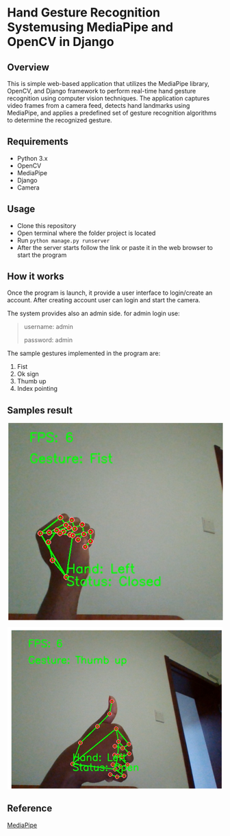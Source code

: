 # Hand Gesture Recognition System**using MediaPipe and OpenCV in Django**

## Overview

This is simple web-based application that utilizes the MediaPipe library, OpenCV, and Django framework to perform real-time hand gesture recognition using computer vision techniques. The application captures video frames from a camera feed, detects hand landmarks using MediaPipe, and applies a predefined set of gesture recognition algorithms to determine the recognized gesture.

## Requirements

* Python 3.x
* OpenCV
* MediaPipe
* Django
* Camera

## Usage

* Clone this repository
* Open terminal where the folder project is located
* Run `python manage.py runserver`
* After the server starts follow the link or paste it in the web browser to start the program

## How it works

Once the program is launch, it provide a user interface to login/create an account. After creating account user can login and start the camera.

The system provides also an admin side. for admin login use:

> username: admin
>
> password: admin

The sample gestures implemented in the program are:

1. Fist
2. Ok sign
3. Thumb up
4. Index pointing

## Samples result

![1688913358267](image/README/1688913358267.png)

![1688913371004](image/README/1688913371004.png)

## Reference

[MediaPipe](https://pypi.org/project/mediapipe/)
